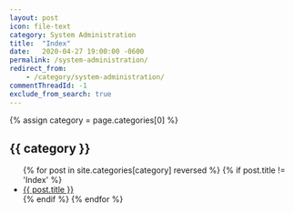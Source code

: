 ```yaml
---
layout: post
icon: file-text
category: System Administration
title:  "Index"
date:   2020-04-27 19:00:00 -0600
permalink: /system-administration/
redirect_from:
    - /category/system-administration/
commentThreadId: -1
exclude_from_search: true
---
```


{% assign category = page.categories[0] %}

## {{ category }}

<ul>
    {% for post in site.categories[category] reversed %}
        {% if post.title != 'Index' %}
        <li><a href='{{ post.url }}'>{{ post.title }}</a></li>
        {% endif %}
    {% endfor %}
</ul>
